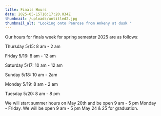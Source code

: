 ```yaml
---
title: Finals Hours
date: 2025-05-15T16:17:20.034Z
thumbnail: /uploads/untitled2.jpg
thumbnail_alt: "Looking onto Penrose from Ankeny at dusk "
---
```

Our hours for finals week for spring semester 2025 are as follows:

Thursday 5/15: 8 am - 2 am

Friday 5/16: 8 am - 12 am 

Saturday 5/17: 10 am - 12 am

Sunday 5/18: 10 am - 2am

Monday 5/19: 8 am - 2 am

Tuesday 5/20: 8 am - 8 pm

We will start summer hours on May 20th and be open 9 am - 5 pm Monday - Friday. We will be open 9 am - 5 pm May 24 & 25 for graduation.